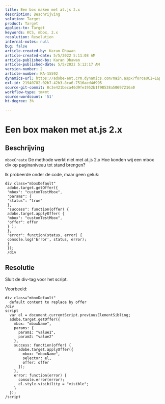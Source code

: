 ```yaml
---
title: Een box maken met at.js 2.x
description: Beschrijving
solution: Target
product: Target
applies-to: Target
keywords: KCS, mbox, 2.x
resolution: Resolution
internal-notes: null
bug: false
article-created-by: Karan Dhawan
article-created-date: 5/5/2022 5:11:08 AM
article-published-by: Karan Dhawan
article-published-date: 5/5/2022 5:12:17 AM
version-number: 2
article-number: KA-15592
dynamics-url: https://adobe-ent.crm.dynamics.com/main.aspx?forceUCI=1&pagetype=entityrecord&etn=knowledgearticle&id=040218c2-31cc-ec11-a7b5-6045bd00db25
exl-id: 21940782-02b7-42b3-8ca6-7516aed4d995
source-git-commit: 0c3e421beca46d9fe1952b1f98538a50697216a0
workflow-type: tm+mt
source-wordcount: '51'
ht-degree: 3%

---
```


# Een box maken met at.js 2.x

## Beschrijving


`mboxCreate` De methode werkt niet met at.js 2.x Hoe konden wij een mbox div op paginaniveau tot stand brengen?

Ik probeerde onder de code, maar geen geluk:


```
div class="mboxDefault"
 adobe.target.getOffer({
 "mbox": "customTestMbox",
 "params": {
 "status": "true"
 },
 "success": function(offer) {
 adobe.target.applyOffer( {
 "mbox": "customTestMbox",
 "offer": offer
 } );
 },
 "error": function(status, error) {
 console.log('Error', status, error);
 }
 });
 /div
```

## Resolutie


Sluit de div-tag voor het script.

Voorbeeld:


```
div class="mboxDefault" 
  default content to replace by offer 
/div 
script 
  var el = document.currentScript.previousElementSibling;
  adobe.target.getOffer({
    mbox: "mboxName",
    params: {
      param1: "value1",
      param2: "value2"
    },
    success: function(offer) {
      adobe.target.applyOffer({
        mbox: "mboxName",
        selector: el,
        offer: offer
      });
    },
    error: function(error) {
      console.error(error);
      el.style.visibility = "visible";
    }
  });
/script
```
